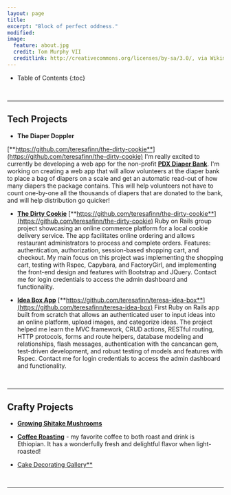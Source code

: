 ```yaml
---
layout: page
title:
excerpt: "Block of perfect oddness."
modified:
image:
  feature: about.jpg
  credit: Tom Murphy VII
  creditlink: http://creativecommons.org/licenses/by-sa/3.0/, via Wikimedia Commons
---
```



* Table of Contents
{:toc}

<br/>

---


## Tech Projects
* **The Diaper Doppler**
<!-- (http://diaper-doppler.herokuapp.com) -->
[**https://github.com/teresafinn/the-dirty-cookie**](https://github.com/teresafinn/the-dirty-cookie)
I'm really excited to currently be developing a web app for the non-profit [**PDX Diaper Bank**](www.pdxdiaperbank.org/). I'm working on creating a web app that will allow volunteers at the diaper bank to place a bag of diapers on a scale and get an automatic read-out of how many diapers the package contains. This will help volunteers not have to count one-by-one all the thousands of diapers that are donated to the bank, and will help distribution go quicker!

* [**The Dirty Cookie**](http://dirty-cookie.herokuapp.com)
[**https://github.com/teresafinn/the-dirty-cookie**](https://github.com/teresafinn/the-dirty-cookie)
Ruby on Rails group project showcasing an online commerce platform for a local cookie delivery service. The app facilitates online ordering and allows restaurant administrators to process and complete orders. Features: authentication, authorization, session-based shopping cart, and checkout. My main focus on this project was implementing the shopping cart, testing with Rspec, Capybara, and FactoryGirl, and implementing the front-end design and features with Bootstrap and JQuery. Contact me for login credentials to access the admin dashboard and functionality.

* [**Idea Box App**](http://teresa-idea-box.herokuapp.com/)
[**https://github.com/teresafinn/teresa-idea-box**](https://github.com/teresafinn/teresa-idea-box)
First Ruby on Rails app built from scratch that allows an authenticated user to input ideas into an online platform, upload images, and categorize ideas. The project helped me learn the MVC framework, CRUD actions, RESTful routing, HTTP protocols, forms and route helpers, database modeling and relationships, flash messages, authentication with the cancancan gem, test-driven development, and robust testing of models and features with Rspec. Contact me for login credentials to access the admin dashboard and functionality.

<br/>



---

##  Crafty Projects
* [**Growing Shitake Mushrooms**](link)

* [**Coffee Roasting**](link) - my favorite coffee to both roast and drink is Ethiopian. It has a wonderfully fresh and delightful flavor when light-roasted!

* [Cake Decorating Gallery**](/projects/cake-pictures)

<br/>

---


